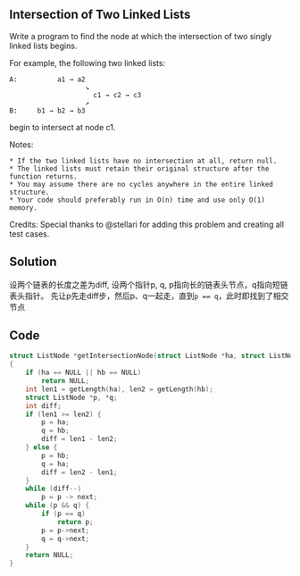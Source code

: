 ## Intersection of Two Linked Lists

Write a program to find the node at which the intersection of two singly linked lists begins.

For example, the following two linked lists:
```
A:          a1 → a2
                   ↘
                     c1 → c2 → c3
                   ↗            
B:     b1 → b2 → b3
```
begin to intersect at node c1.

Notes:

    * If the two linked lists have no intersection at all, return null.
    * The linked lists must retain their original structure after the function returns.
    * You may assume there are no cycles anywhere in the entire linked structure.
    * Your code should preferably run in O(n) time and use only O(1) memory.

Credits:
Special thanks to @stellari for adding this problem and creating all test cases.

## Solution

设两个链表的长度之差为diff, 设两个指针p, q, p指向长的链表头节点，q指向短链表头指针。
先让p先走diff步，然后p、q一起走，直到`p == q`，此时即找到了相交节点

## Code
```c
struct ListNode *getIntersectionNode(struct ListNode *ha, struct ListNode *hb)
{
	if (ha == NULL || hb == NULL)
		return NULL;
	int len1 = getLength(ha), len2 = getLength(hb);
	struct ListNode *p, *q;
	int diff;
	if (len1 >= len2) {
		p = ha;
		q = hb;
		diff = len1 - len2;
	} else {
		p = hb;
		q = ha;
		diff = len2 - len1;
	}
	while (diff--)
		p = p -> next;
	while (p && q) {
		if (p == q)
			return p;
		p = p->next;
		q = q->next;
	}
	return NULL;
}
```
